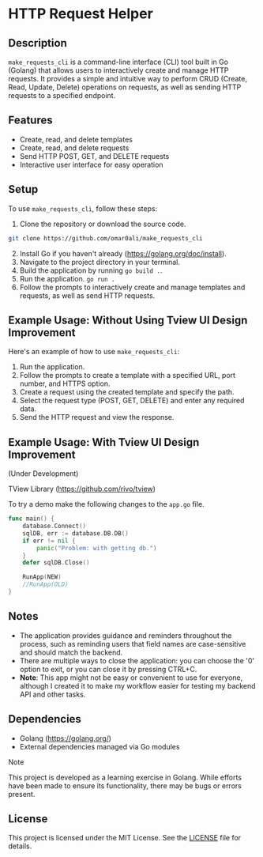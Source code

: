 # HTTP Request Helper

## Description

`make_requests_cli` is a command-line interface (CLI) tool built in Go (Golang) that allows users to interactively create and manage HTTP requests. It provides a simple and intuitive way to perform CRUD (Create, Read, Update, Delete) operations on requests, as well as sending HTTP requests to a specified endpoint.

## Features

-   Create, read, and delete templates
-   Create, read, and delete requests
-   Send HTTP POST, GET, and DELETE requests
-   Interactive user interface for easy operation

## Setup

To use `make_requests_cli`, follow these steps:

1. Clone the repository or download the source code.

```bash
git clone https://github.com/omar0ali/make_requests_cli
```

2. Install Go if you haven't already (https://golang.org/doc/install).
3. Navigate to the project directory in your terminal.
4. Build the application by running `go build .`.
5. Run the application. `go run .`
6. Follow the prompts to interactively create and manage templates and requests, as well as send HTTP requests.

## Example Usage: Without Using Tview UI Design Improvement

Here's an example of how to use `make_requests_cli`:

1. Run the application.
2. Follow the prompts to create a template with a specified URL, port number, and HTTPS option.
3. Create a request using the created template and specify the path.
4. Select the request type (POST, GET, DELETE) and enter any required data.
5. Send the HTTP request and view the response.

## Example Usage: With Tview UI Design Improvement

(Under Development)

TView Library (https://github.com/rivo/tview)

To try a demo make the following changes to the `app.go` file.

```go
func main() {
	database.Connect()
	sqlDB, err := database.DB.DB()
	if err != nil {
		panic("Problem: with getting db.")
	}
	defer sqlDB.Close()

	RunApp(NEW)
    //RunApp(OLD)
}
```

## Notes

-   The application provides guidance and reminders throughout the process, such as reminding users that field names are case-sensitive and should match the backend.
-   There are multiple ways to close the application: you can choose the '0' option to exit, or you can close it by pressing CTRL+C.
-   **Note**: This app might not be easy or convenient to use for everyone, although I created it to make my workflow easier for testing my backend API and other tasks.

## Dependencies

-   Golang (https://golang.org/)
-   External dependencies managed via Go modules

> [!NOTE]
> This project is developed as a learning exercise in Golang. While efforts have been made to ensure its functionality, there may be bugs or errors present.

## License

This project is licensed under the MIT License. See the [LICENSE](LICENSE) file for details.
